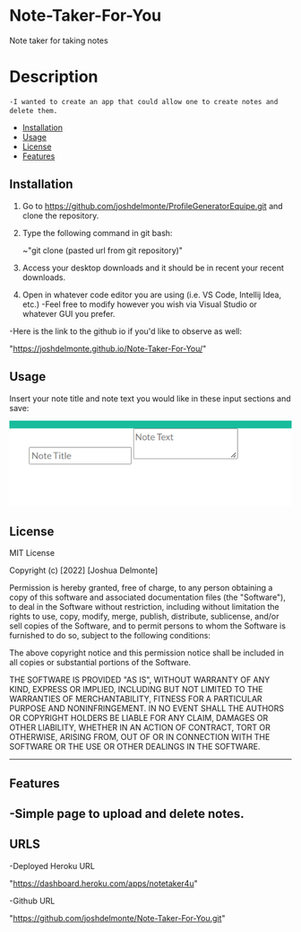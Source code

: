 # Note-Taker-For-You
Note taker for taking notes

# Description

    -I wanted to create an app that could allow one to create notes and delete them.


- [Installation](#installation)
- [Usage](#usage)
- [License](#license)
- [Features](#features)
## Installation

1. Go to https://github.com/joshdelmonte/ProfileGeneratorEquipe.git and clone the repository.
    
2. Type the following command in git bash:

    ~"git clone (pasted url from git repository)"

3. Access your desktop downloads and it should be in recent your recent downloads.

4. Open in whatever code editor you are using (i.e. VS Code, Intellij Idea, etc.)
-Feel free to modify however you wish via Visual Studio or whatever GUI you prefer.

-Here is the link to the github io if you'd like to observe as well:

"https://joshdelmonte.github.io/Note-Taker-For-You/"


## Usage

Insert your note title and note text you would like in these input sections and save:

![](./public/assets/images/Screenshot%202022-11-02%20154340.png)


## License

MIT License

Copyright (c) [2022] [Joshua Delmonte]

Permission is hereby granted, free of charge, to any person obtaining a copy
of this software and associated documentation files (the "Software"), to deal
in the Software without restriction, including without limitation the rights
to use, copy, modify, merge, publish, distribute, sublicense, and/or sell
copies of the Software, and to permit persons to whom the Software is
furnished to do so, subject to the following conditions:

The above copyright notice and this permission notice shall be included in all
copies or substantial portions of the Software.

THE SOFTWARE IS PROVIDED "AS IS", WITHOUT WARRANTY OF ANY KIND, EXPRESS OR
IMPLIED, INCLUDING BUT NOT LIMITED TO THE WARRANTIES OF MERCHANTABILITY,
FITNESS FOR A PARTICULAR PURPOSE AND NONINFRINGEMENT. IN NO EVENT SHALL THE
AUTHORS OR COPYRIGHT HOLDERS BE LIABLE FOR ANY CLAIM, DAMAGES OR OTHER
LIABILITY, WHETHER IN AN ACTION OF CONTRACT, TORT OR OTHERWISE, ARISING FROM,
OUT OF OR IN CONNECTION WITH THE SOFTWARE OR THE USE OR OTHER DEALINGS IN THE
SOFTWARE.

---

## Features

-Simple page to upload and delete notes.
---

## URLS
-Deployed Heroku URL

"https://dashboard.heroku.com/apps/notetaker4u"

-Github URL

"https://github.com/joshdelmonte/Note-Taker-For-You.git"
